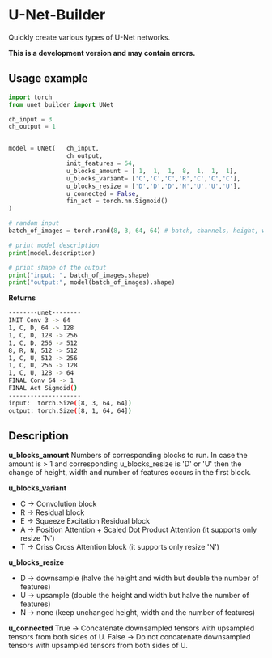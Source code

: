# U-Net-Builder
Quickly create various types of U-Net networks.

**This is a development version and may contain errors.**


## Usage example

```python
import torch
from unet_builder import UNet

ch_input = 3
ch_output = 1


model = UNet(   ch_input,
                ch_output,
                init_features = 64, 
                u_blocks_amount = [ 1,  1,  1,  8,  1,  1,  1],
                u_blocks_variant= ['C','C','C','R','C','C','C'],
                u_blocks_resize = ['D','D','D','N','U','U','U'],
                u_connected = False,
                fin_act = torch.nn.Sigmoid()
)

# random input
batch_of_images = torch.rand(8, 3, 64, 64) # batch, channels, height, width

# print model description
print(model.description)

# print shape of the output
print("input: ", batch_of_images.shape)
print("output:", model(batch_of_images).shape)
```

**Returns**

```bash
--------unet--------
INIT Conv 3 -> 64
1, C, D, 64 -> 128
1, C, D, 128 -> 256
1, C, D, 256 -> 512
8, R, N, 512 -> 512
1, C, U, 512 -> 256
1, C, U, 256 -> 128
1, C, U, 128 -> 64
FINAL Conv 64 -> 1
FINAL Act Sigmoid()
--------------------
input:  torch.Size([8, 3, 64, 64])
output: torch.Size([8, 1, 64, 64])
```

## Description

**u_blocks_amount**
Numbers of corresponding blocks to run.
In case the amount is > 1 and corresponding u_blocks_resize is 'D' or 'U' then the change of height, width and number of features occurs in the first block.

**u_blocks_variant**
* C -> Convolution block
* R -> Residual block
* E -> Squeeze Excitation Residual block
* A -> Position Attention + Scaled Dot Product Attention (it supports only resize 'N')
* T -> Criss Cross Attention block (it supports only resize 'N')

**u_blocks_resize**
* D -> downsample (halve the height and width but double the number of features)
* U -> upsample (double the height and width but halve the number of features)
* N -> none (keep unchanged height, width and the number of features)

**u_connected**
True -> Concatenate downsampled tensors with upsampled tensors from both sides of U.
False -> Do not concatenate downsampled tensors with upsampled tensors from both sides of U.
